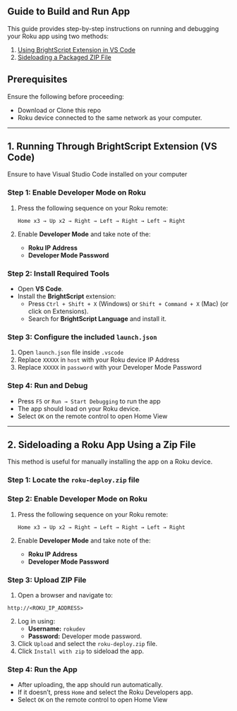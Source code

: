 ## **Guide to Build and Run App**

This guide provides step-by-step instructions on running and debugging your Roku app using two methods:

1. [Using BrightScript Extension in VS Code](#1-running-through-brightscript-extension-vs-code)
2. [Sideloading a Packaged ZIP File](#2-sideloading-a-roku-app-using-a-zip-file)

## **Prerequisites**
Ensure the following before proceeding:

- Download or Clone this repo
- Roku device connected to the same network as your computer.

---

## **1. Running Through BrightScript Extension (VS Code)**

Ensure to have Visual Studio Code installed on your computer

### **Step 1: Enable Developer Mode on Roku**
1. Press the following sequence on your Roku remote:

   ```
   Home x3 → Up x2 → Right → Left → Right → Left → Right
   ```
2. Enable **Developer Mode** and take note of the:
   - **Roku IP Address**
   - **Developer Mode Password**

### **Step 2: Install Required Tools**
- Open **VS Code**.
- Install the **BrightScript** extension:
   - Press `Ctrl + Shift + X` (Windows) or `Shift + Command + X` (Mac) (or click on Extensions).
   - Search for **BrightScript Language** and install it.

### **Step 3: Configure the included `launch.json`**
1. Open `launch.json` file inside `.vscode`
2. Replace `XXXXX` in `host` with your Roku device IP Address
3. Replace `XXXXX` in `password` with your Developer Mode Password

### **Step 4: Run and Debug**
- Press `F5` or `Run → Start Debugging` to run the app
- The app should load on your Roku device.
- Select `OK` on the remote control to open Home View

---

## **2. Sideloading a Roku App Using a Zip File**

This method is useful for manually installing the app on a Roku device.

### **Step 1: Locate the `roku-deploy.zip`** file

### **Step 2: Enable Developer Mode on Roku**
1. Press the following sequence on your Roku remote:

   ```
   Home x3 → Up x2 → Right → Left → Right → Left → Right
   ```
2. Enable **Developer Mode** and take note of the:
   - **Roku IP Address**
   - **Developer Mode Password**

### **Step 3: Upload ZIP File**
1. Open a browser and navigate to:

```
http://<ROKU_IP_ADDRESS>
```
2. Log in using:
   - **Username:** `rokudev`
   - **Password:** Developer mode password.
3. Click `Upload` and select the `roku-deploy.zip` file.
4. Click `Install with zip` to sideload the app.

### **Step 4: Run the App**
- After uploading, the app should run automatically.
- If it doesn’t, press `Home` and select the Roku Developers app.
- Select `OK` on the remote control to open Home View
